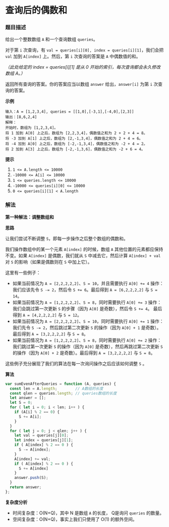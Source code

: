 # 查询后的偶数和

### 题目描述

给出一个整数数组 `A` 和一个查询数组 `queries`。

对于第 `i` 次查询，有 `val = queries[i][0], index = queries[i][1]`，我们会把 `val` 加到 `A[index]` 上。然后，第 `i` 次查询的答案是 `A` 中偶数值的和。

*（此处给定的 index = queries[i][1] 是从 0 开始的索引，每次查询都会永久修改数组 A。）*

返回所有查询的答案。你的答案应当以数组 `answer` 给出，`answer[i]` 为第 `i` 次查询的答案。

**示例**

```
输入：A = [1,2,3,4], queries = [[1,0],[-3,1],[-4,0],[2,3]]
输出：[8,6,2,4]
解释：
开始时，数组为 [1,2,3,4]。
将 1 加到 A[0] 上之后，数组为 [2,2,3,4]，偶数值之和为 2 + 2 + 4 = 8。
将 -3 加到 A[1] 上之后，数组为 [2,-1,3,4]，偶数值之和为 2 + 4 = 6。
将 -4 加到 A[0] 上之后，数组为 [-2,-1,3,4]，偶数值之和为 -2 + 4 = 2。
将 2 加到 A[3] 上之后，数组为 [-2,-1,3,6]，偶数值之和为 -2 + 6 = 4。
```

**提示**

1. `1 <= A.length <= 10000`
2. `-10000 <= A[i] <= 10000`
3. `1 <= queries.length <= 10000`
4. `-10000 <= queries[i][0] <= 10000`
5. `0 <= queries[i][1] < A.length`

### 解法

**第一种解法：调整数组和**

**思路**

让我们尝试不断调整 `S`，即每一步操作之后整个数组的偶数和。

我们操作数组中的某一个元素 `A[index]` 的时候，数组 `A` 其他位置的元素都应保持不变。如果 `A[index]` 是偶数，我们就从 `S` 中减去它，然后计算 `A[index] + val` 对 `S` 的影响（如果是偶数则在 `S` 中加上它）。

这里有一些例子：

- 如果当前情况为 `A = [2,2,2,2,2]`、`S = 10`，并且需要执行 `A[0] += 4` 操作：我们应该先令 `S -= 2`，然后令 `S += 6`。最后得到 `A = [6,2,2,2,2]` 与 `S = 14`。
- 如果当前情况为 `A = [1,2,2,2,2]`、`S = 8`，同时需要执行 `A[0] += 3` 操作：我们会跳过第一次更新 `S` 的步骤（因为 `A[0]` 是奇数），然后令 `S += 4`。 最后得到 `A = [4,2,2,2,2]` 与 `S = 12`。
- 如果当前情况为 `A = [2,2,2,2,2]`、`S = 10`，同时需要执行 `A[0] += 1` 操作：我们先令 `S -= 2`，然后跳过第二次更新 `S` 的操作（因为 `A[0] + 1` 是奇数）。最后得到 `A = [3,2,2,2,2]` 与 `S = 8`。
- 如果当前情况为 `A = [1,2,2,2,2]`、`S = 8`，同时需要执行 `A[0] += 2` 操作：我们跳过第一次更新 `S` 的操作（因为 `A[0]` 是奇数），然后再跳过第二次更新 `S` 的操作（因为 `A[0] + 2` 是奇数）。最后得到 `A = [3,2,2,2,2]` 与 `S = 8`。

这些例子充分展现了我们的算法在每一次询问操作之后应该如何调整 `S` 。

**算法**

```javascript
var sumEvenAfterQueries = function (A, queries) {
  const len = A.length;        // A数组的长度
  const qlen = queries.length; // queries数组的长度
  let answer = [];
  let S = 0;
  for ( let i = 0; i < len; i++ ) {
    if (A[i] % 2 == 0) {
      S += A[i];
    }
  }
  for ( let j = 0; j < qlen; j++ ) {
    let val = queries[j][0];
    let index = queries[j][1];
    if ( A[index] % 2 == 0 ) {
      S -= A[index];
    }
    A[index] += val;
    if ( A[index] % 2 == 0 ) {
      S += A[index]
    }
    answer.push(S);
  }
  return answer;
};
```

**复杂度分析**

- 时间复杂度：O(N+Q)，其中 N 是数组 `A` 的长度， Q是询问 `queries` 的数量。
- 空间复杂度：O(N+Q)，事实上我们只使用了 O(1) 的额外空间。
